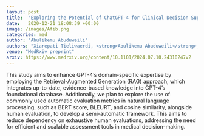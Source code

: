 ```yaml
---
layout: post
title:  "Exploring the Potential of ChatGPT-4 for Clinical Decision Support in Cardiac Electrophysiology and Its Semi-Automatic Evaluation Metrics"
date:   2020-12-21 18:08:39 +00:00
image: /images/Afib.png
categories: med
author: "Abulikemu Abuduweili"
authors: "Xiarepati Tieliwaerdi, <strong>Abulikemu Abuduweili</strong>,  Saleh Saleh, Erasmus Mutabi, Michael A Rosenberg, Emerson Liu"
venue: "MedRxiv preprint"
arxiv: https://www.medrxiv.org/content/10.1101/2024.07.10.24310247v2 
---
```


This study aims to enhance GPT-4’s domain-specific expertise by employing the Retrieval-Augmented Generation (RAG) approach, 
which integrates up-to-date, evidence-based knowledge into GPT-4’s foundational database. 
Additionally, we plan to explore the use of commonly used automatic evaluation metrics in natural language processing, such as BERT score, 
BLEURT, and cosine similarity, alongside human evaluation, to develop a semi-automatic framework. 
This aims to reduce dependency on exhaustive human evaluations, addressing the need for efficient and scalable assessment tools in medical 
decision-making.